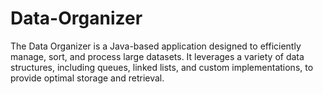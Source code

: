# Data-Organizer
The Data Organizer is a Java-based application designed to efficiently manage, sort, and process large datasets. It leverages a variety of data structures, including queues, linked lists, and custom implementations, to provide optimal storage and retrieval.
